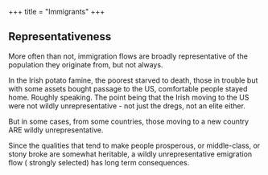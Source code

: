 +++
title = "Immigrants"
+++

## Representativeness
More often than not, immigration flows are broadly representative of the population they originate from, but not always.

In the Irish potato  famine, the poorest starved to death, those in trouble but with some assets bought passage to the US, comfortable people stayed home.  Roughly speaking. The point being that the Irish moving to the US were not wildly unrepresentative - not just the dregs, not an elite either.

But in some cases, from some countries, those moving to a  new country ARE wildly unrepresentative.

Since the qualities that tend to make people prosperous, or middle-class, or stony broke are somewhat heritable,  a wildly unrepresentative   emigration flow ( strongly selected) has long term consequences.
